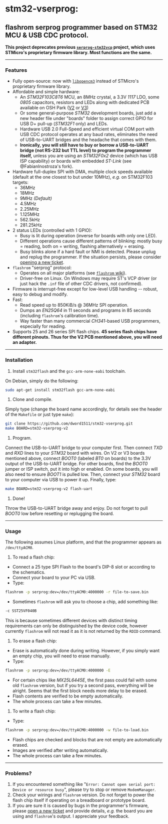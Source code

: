 # stm32-vserprog:
## flashrom serprog programmer based on STM32 MCU & USB CDC protocol.
**This project deprecates previous [`serprog-stm32vcp`](https://github.com/dword1511/serprog-stm32vcp) project,
  which uses STMicro's proprietary firmware library. Most functions are the same.**

* * *
### Features
* Fully open-source: now with [`libopencm3`](https://github.com/libopencm3/libopencm3) instead of STMicro's proprietary firmware library.
* Affordable and simple hardware:
  * An _STM32F103C8T6_ MCU, an 8MHz crystal, a 3.3V _1117_ LDO, some _0805_ capacitors, resistors and LEDs
    along with dedicated PCB available on OSH Park ([V2](https://oshpark.com/shared_projects/08Rj6sSm)
    or [V3](https://oshpark.com/shared_projects/vKn08YZG))
  * Or some general-purpose _STM32_ development boards,
  just add a new header file under "boards" folder to assign correct GPIO for USB D+ pull-up (_STM32F1_ only) and LEDs.
  * Hardware USB 2.0 Full-Speed and efficient virtual COM port with USB CDC protocol operates at any baud rates,
  eliminates the need of USB-to-UART bridges and the headache that comes with them.
  * **Ironically, you will still have to buy or borrow a USB-to-UART bridge (not RS-232 but TTL level) to program the programmer itself,**
  unless you are using an _STM32F0x2_ device (which has USB ISP capability) or boards with embedded _ST-Link_ (see @FabianInostroza's fork).
* Hardware full-duplex SPI with DMA, multiple clock speeds available (default at the one closest to but under 10MHz), _e.g._ on STM32F103 targets:
  * 36MHz
  * 18MHz
  * 9MHz *(Default)*
  * 4.5MHz
  * 2.25MHz
  * 1.125MHz
  * 562.5kHz
  * 281.25kHz
* 2 status LEDs (controlled with 1 GPIO):
  * Busy is lit during operation (inverse for boards with only one LED).
  * Different operations cause different patterns of blinking:
  mostly busy = reading, both on = writing, flashing alternatively = erasing.
  * Busy blinks alone if a hard fault or NMI is detected. Please unplug and replug the programmer.
  If the situation persists, please consider [opening a new ticket](https://github.com/dword1511/stm32-vserprog/issues).
* `flashrom` "serprog" protocol:
  * Operates on all major platforms (see [`flashrom` wiki](http://www.flashrom.org/Flashrom)).
  * Driver-free on Linux. On Windows may require ST's VCP driver
  (or just hack the `.inf` file of other CDC drivers, not confirmed).
* Firmware is interrupt-free except for low-level USB handling -- robust, easy to debug and modify.
* Fast:
  * Read speed up to 850KiB/s @ 36MHz SPI operation.
  * Dumps an _EN25Q64_ in 11 seconds and programs in 85 seconds (including `flashrom`'s calibration time).
  * Way faster than many commercial _CH341_-based USB programmers, especially for reading.
* Supports 25 and 26 series SPI flash chips.
  **45 series flash chips have different pinouts. Thus for the V2 PCB mentioned above, you will need an adapter.**

* * *
### Installation
1. Install `stm32flash` and the `gcc-arm-none-eabi` toolchain.

  On Debian, simply do the following:

   ```bash
   sudo apt-get install stm32flash gcc-arm-none-eabi
   ```

1. Clone and compile.

  Simply type (change the board name accordingly, for details see the header of the `Makefile` or just type `make`):

   ```bash
   git clone https://github.com/dword1511/stm32-vserprog.git
   make BOARD=stm32-vserprog-v2
   ```
1. Program.

  Connect the USB-to-UART bridge to your computer first. Then connect _TXD_ and _RXD_ lines to your _STM32_ board with wires.
  On V2 or V3 boards mentioned above, connect _BOOT0_ (labeled _BT0_ on boards) to the 3.3V output of the USB-to-UART bridge.
  For other boards, find the _BOOT0_ jumper or ISP switch, put it into high or enabled.
  On some boards, you will also need to ensure _BOOT1_ is pulled low.
  Then, connect your _STM32_ board to your computer via USB to power it up.
  Finally, type:

   ```bash
   make BOARD=stm32-vserprog-v2 flash-uart
   ```
1. Done!

  Throw the USB-to-UART bridge away and enjoy.
  Do not forget to pull _BOOT0_ low before resetting or replugging the board.

* * *
### Usage
The following assumes Linux platform, and that the programmer appears as `/dev/ttyACM0`.

1. To read a flash chip:
  * Connect a 25 type SPI Flash to the board's DIP-8 slot or according to the schematics.
  * Connect your board to your PC via USB.
  * Type:

   ```bash
   flashrom -p serprog:dev=/dev/ttyACM0:4000000 -r file-to-save.bin
   ```
  * Sometimes `flashrom` will ask you to choose a chip, add something like:

   ```bash
   -c SST25VF040B
   ```
   This is because sometimes different devices with distinct timing requirements can only be distinguished by the device code,
   however currently `flashrom` will not read it as it is not returned by the `RDID` command.
1. To erase a flash chip:
  * Erase is automatically done during writing. However, if you simply want an empty chip, you will need to erase manually.
  * Type:

   ```bash
   flashrom -p serprog:dev=/dev/ttyACM0:4000000 -E
   ```
  * For certain chips like _MX25L6445E_, the first pass could fail with some old `flashrom` version,
    but if you try a second pass, everything will be alright. Seems that the first block needs more delay to be erased.
  * Flash contents are verified to be empty automatically.
  * The whole process can take a few minutes.
1. To write a flash chip:
  * Type:

   ```bash
   flashrom -p serprog:dev=/dev/ttyACM0:4000000 -w file-to-load.bin
   ```
  * Flash chips are checked and blocks that are not empty are automatically erased.
  * Images are verified after writing automatically.
  * The whole process can take a few minutes.

* * *
### Problems?
1. If you encountered something like "`Error: Cannot open serial port: Device or resource busy`", please try to stop or remove `ModemManager`.
1. Check your wirings and `flashrom` version. Do not forget to power the flash chip itself if operating on a breadboard or prototype board.
1. If you are sure it is caused by bugs in the programmer's firmware,
   please [open a new ticket](https://github.com/dword1511/stm32-vserprog/issues) and provide details,
   _e.g._ the board you are using and `flashrom`'s output. I appreciate your feedback.
